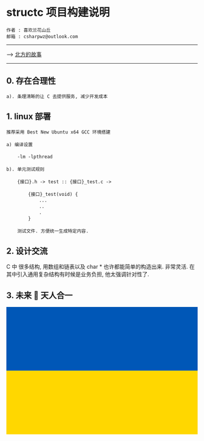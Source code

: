 ﻿# structc 项目构建说明

    作者 : 喜欢兰花山丘
    邮箱 : csharpwz@outlook.com

***

--> [北方的故事](http://music.163.com/#/song?id=37782112)

***

## 0. 存在合理性

    a). 条理清晰的让 C 去提供服务, 减少开发成本

## 1. linux 部署

    推荐采用 Best New Ubuntu x64 GCC 环境搭建

    a) 编译设置

        -lm -lpthread

    b). 单元测试规则

        {接口}.h -> test :: {接口}_test.c ->

            {接口}_test(void) {
                ...
                ..
                .
            }

        测试文件. 方便统一生成特定内容.

## 2. 设计交流

C 中 很多结构, 用数组和链表以及 char * 也许都能简单的构造出来. 非常灵活. 
在其中引入通用复杂结构有时候是业务负担, 他太强调针对性了. 

## 3. 未来 🙋 天人合一

![缺一不可](./../extern/Flag_of_Ukraine_(pantone_colors).svg.png)
